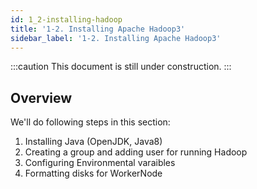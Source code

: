 ```yaml
---
id: 1_2-installing-hadoop
title: '1-2. Installing Apache Hadoop3'
sidebar_label: '1-2. Installing Apache Hadoop3'
---
```


:::caution
This document is still under construction. 
:::

## Overview 
We'll do following steps in this section:
1. Installing Java (OpenJDK, Java8)
2. Creating a group and adding user for running Hadoop
3. Configuring Environmental varaibles
4. Formatting disks for WorkerNode


